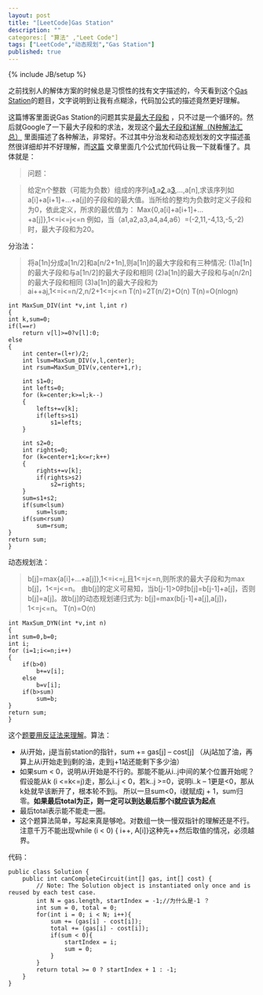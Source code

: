 ```yaml
---
layout: post
title: "[LeetCode]Gas Station"
description: ""
categores:[ "算法" ,"Leet Code"]
tags: ["LeetCode","动态规划","Gas Station"]
published: true
---
```

{% include JB/setup %}




之前找别人的解体方案的时候总是习惯性的找有文字描述的，今天看到这个[Gas Station][1]的题目，文字说明到让我有点糊涂，代码加公式的描述竟然更好理解。

这篇博客里面说Gas Station的问题其实是[最大子段和][2] ，只不过是一个循环的。然后就Google了一下最大子段和的求法，发现这个[最大子段和详解（N种解法汇总）][3] 里面描述了各种解法，非常好。不过其中分治发和动态规划发的文字描述虽然很详细却并不好理解，而[这篇][4] 文章里面几个公式加代码让我一下就看懂了。具体就是：

> 问题：

>  给定n个整数（可能为负数）组成的序列a[1],a[2],a[3],…,a[n],求该序列如a[i]+a[i+1]+…+a[j]的子段和的最大值。当所给的整均为负数时定义子段和为0，依此定义，所求的最优值为：
    Max{0,a[i]+a[i+1]+…+a[j]},1<=i<=j<=n
    例如，当（a1,a2,a3,a4,a4,a6）=(-2,11,-4,13,-5,-2)时，最大子段和为20。
    
分治法：

> 将a[1n]分成a[1n/2]和a[n/2+1n],则a[1n]的最大字段和有三种情况:
    (1)a[1n]的最大子段和与a[1n/2]的最大子段和相同
    (2)a[1n]的最大子段和与a[n/2n]的最大子段和相同
    (3)a[1n]的最大子段和为ai++aj,1<=i<=n/2,n/2+1<=j<=n
    T(n)=2T(n/2)+O(n)
    T(n)=O(nlogn)
 
    
    int MaxSum_DIV(int *v,int l,int r)
    {
    int k,sum=0;
    if(l==r)
        return v[l]>=0?v[l]:0;
    else
    {
        int center=(l+r)/2;
        int lsum=MaxSum_DIV(v,l,center);
        int rsum=MaxSum_DIV(v,center+1,r);

        int s1=0;
        int lefts=0;
        for (k=center;k>=l;k--)
        {
            lefts+=v[k];
            if(lefts>s1)
                s1=lefts;
        }

        int s2=0;
        int rights=0;
        for (k=center+1;k<=r;k++)
        {
            rights+=v[k];
            if(rights>s2)
                s2=rights;
        }
        sum=s1+s2;
        if(sum<lsum)
            sum=lsum;
        if(sum<rsum)
            sum=rsum;
    }
    return sum;
    }

动态规划法：
>b[j]=max{a[i]+...+a[j]},1<=i<=j,且1<=j<=n,则所求的最大子段和为max b[j]，1<=j<=n。
> 由b[j]的定义可易知，当b[j-1]>0时b[j]=b[j-1]+a[j]，否则b[j]=a[j]。故b[j]的动态规划递归式为:
>b[j]=max(b[j-1]+a[j],a[j])，1<=j<=n。
> T(n)=O(n)

    
    int MaxSum_DYN(int *v,int n)
    {
    int sum=0,b=0;
    int i;
    for (i=1;i<=n;i++)
    {
        if(b>0)
            b+=v[i];
        else
            b=v[i];
        if(b>sum)
            sum=b;
    }
    return sum;
    }
    
这个[题要用反证法来理解][5]。算法：

 - 从i开始，j是当前station的指针，sum += gas[j] – cost[j] （从j站加了油，再算上从i开始走到j剩的油，走到j+1站还能剩下多少油）
 - 如果sum < 0，说明从i开始是不行的。那能不能从i..j中间的某个位置开始呢？假设能从k (i <=k<=j)走，那么i..j < 0，若k..j >=0，说明i..k – 1更是<0，那从k处就早该断开了，根本轮不到j。
所以一旦sum<0，i就赋成j + 1，sum归零。**如果最后total为正，则一定可以到达最后那个i就应该为起点**
 - 最后total表示能不能走一圈。
 - 这个题算法简单，写起来真是够呛。对数组一快一慢双指针的理解还是不行。注意千万不能出现while (i < 0) { i++, A[i]}这种先++然后取值的情况，必须越界。

代码：

    public class Solution {
        public int canCompleteCircuit(int[] gas, int[] cost) {
            // Note: The Solution object is instantiated only once and is reused by each test case.
            int N = gas.length, startIndex = -1;//为什么是-1 ？
            int sum = 0, total = 0;
            for(int i = 0; i < N; i++){
                sum += (gas[i] - cost[i]);
                total += (gas[i] - cost[i]);
                if(sum < 0){
                    startIndex = i; 
                    sum = 0;
                }
            }
            return total >= 0 ? startIndex + 1 : -1;
        }
    }


  [1]: http://oj.leetcode.com/problems/gas-station/
  [2]: http://www.cnblogs.com/TenosDoIt/p/3389924.html
  [3]: http://blog.csdn.net/zhong36060123/article/details/4381391
  [4]: http://www.cnblogs.com/hustcat/archive/2009/06/01/1493949.html
  [5]: http://leetcodenotes.wordpress.com/2013/11/21/leetcode-gas-station-%E8%BD%AC%E5%9C%88%E7%9A%84%E5%8A%A0%E6%B2%B9%E7%AB%99%E7%9C%8B%E8%83%BD%E4%B8%8D%E8%83%BD%E8%B5%B0%E4%B8%80%E5%9C%88/